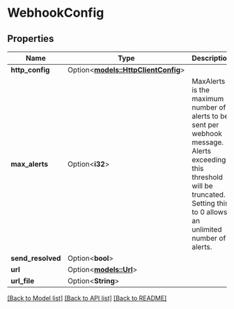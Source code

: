 # WebhookConfig

## Properties

Name | Type | Description | Notes
------------ | ------------- | ------------- | -------------
**http_config** | Option<[**models::HttpClientConfig**](HTTPClientConfig.md)> |  | [optional]
**max_alerts** | Option<**i32**> | MaxAlerts is the maximum number of alerts to be sent per webhook message. Alerts exceeding this threshold will be truncated. Setting this to 0 allows an unlimited number of alerts. | [optional]
**send_resolved** | Option<**bool**> |  | [optional]
**url** | Option<[**models::Url**](URL.md)> |  | [optional]
**url_file** | Option<**String**> |  | [optional]

[[Back to Model list]](../README.md#documentation-for-models) [[Back to API list]](../README.md#documentation-for-api-endpoints) [[Back to README]](../README.md)


